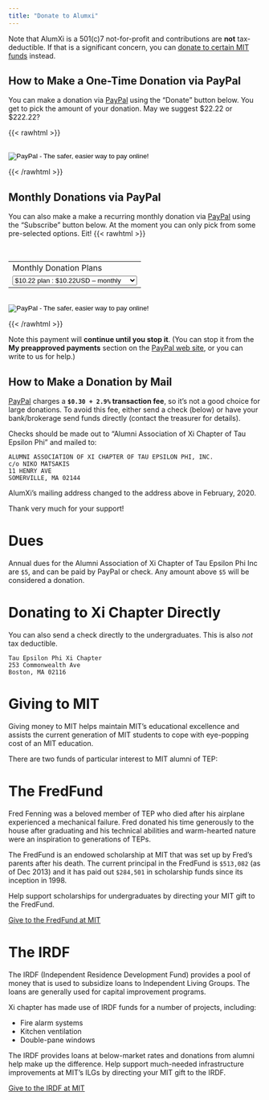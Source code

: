 ```yaml
---
title: "Donate to Alumxi"
---
```


Note that AlumXi is a 501(c)7 not-for-profit and contributions are
**not** tax-deductible. If that is a significant concern, you can [donate to certain MIT funds](#giving-to-mit) instead.

## How to Make a One-Time Donation via PayPal

You can make a donation via [PayPal](https://www.paypal.com/) using
the “Donate” button below. You get to pick the amount of your
donation. May we suggest $22.22 or $222.22?

{{< rawhtml >}}

<form action="https://www.paypal.com/cgi-bin/webscr" method="post"><input name="cmd" type="hidden" value="_s-xclick" class="center">
  <input name="hosted_button_id" type="hidden" value="F95DZ2BTSKYKQ"><br>
  <input alt="PayPal - The safer, easier way to pay online!" name="submit" src="https://www.paypal.com/en_US/i/btn/btn_donateCC_LG.gif" type="image"><br>
  <img style="display: none !important;" src="https://www.paypal.com/en_US/i/scr/pixel.gif" alt="" width="1" hidden="" height="1" border="0">
</form>

{{< /rawhtml >}}

## Monthly Donations via PayPal

You can also make a make a recurring monthly donation via [PayPal](https://www.paypal.com/) using the “Subscribe” button below. At the moment you can only pick from some pre-selected options. Eit!
{{< rawhtml >}}

<form action="https://www.paypal.com/cgi-bin/webscr" method="post" class="center" ><input name="cmd" type="hidden" value="_s-xclick">
<input name="hosted_button_id" type="hidden" value="F85FTN5BHGL4J">&nbsp;<p></p>
<table>
<tbody>
<tr>
<td><input name="on0" type="hidden" value="Monthly Donation Plans">Monthly Donation Plans</td>
</tr>
<tr>
<td><select name="os0"><option value="$10.22 plan">$10.22 plan : $10.22USD – monthly</option><option value="$22.22 plan">$22.22 plan : $22.22USD – monthly</option><option value="$42.22 plan">$42.22 plan : $42.22USD – monthly</option><option value="$82.22 plan">$82.22 plan : $82.22USD – monthly</option><option value="$122.22 plan">$122.22 plan : $122.22USD – monthly</option><option value="$222.22 plan">$222.22 plan : $222.22USD – monthly</option><option value="$522.22 plan">$522.22 plan : $522.22USD – monthly</option></select></td>
</tr>
</tbody>
</table>
<p><input name="currency_code" type="hidden" value="USD"><br>
<input alt="PayPal - The safer, easier way to pay online!" name="submit" src="https://www.paypal.com/en_US/i/btn/btn_subscribeCC_LG.gif" type="image"><br>
<img style="display: none !important;" src="https://www.paypal.com/en_US/i/scr/pixel.gif" alt="" width="1" hidden="" height="1" border="0"></p>
<div></div></form>
</form>

{{< /rawhtml >}}

Note this payment will **continue until you stop it**. (You can stop it from the **My preapproved payments** section on the [PayPal web site](https://www.paypal.com/), or you can write to us for help.)

## How to Make a Donation by Mail

[PayPal](https://www.paypal.com/) charges a **`$0.30 + 2.9%` transaction fee**, so it’s not a good choice for large donations. To avoid this fee, either send a check (below) or have your bank/brokerage send funds directly (contact the treasurer for details).

Checks should be made out to “Alumni Association of Xi Chapter of Tau Epsilon Phi” and mailed to:

```
ALUMNI ASSOCIATION OF XI CHAPTER OF TAU EPSILON PHI, INC.
c/o NIKO MATSAKIS
11 HENRY AVE
SOMERVILLE, MA 02144
```

AlumXi’s mailing address changed to the address above in February, 2020.

Thank very much for your support!

# Dues

Annual dues for the Alumni Association of Xi Chapter of Tau Epsilon
Phi Inc are `$5`, and can be paid by PayPal or check. Any amount above
`$5` will be considered a donation.

# Donating to Xi Chapter Directly

You can also send a check directly to the undergraduates. This is also _not_ tax deductible.

```
Tau Epsilon Phi Xi Chapter
253 Commonwealth Ave
Boston, MA 02116
```

# Giving to MIT

Giving money to MIT helps maintain MIT’s educational excellence and assists the current generation of MIT students to cope with eye-popping cost of an MIT education.

There are two funds of particular interest to MIT alumni of TEP:

# The FredFund

Fred Fenning was a beloved member of TEP who died after his airplane experienced a mechanical failure. Fred donated his time generously to the house after graduating and his technical abilities and warm-hearted nature were an inspiration to generations of TEPs.

The FredFund is an endowed scholarship at MIT that was set up by Fred’s parents after his death. The current principal in the FredFund is `$513,082` (as of Dec 2013) and it has paid out `$284,501` in scholarship funds since its inception in 1998.

Help support scholarships for undergraduates by directing your MIT gift to the FredFund.

[Give to the FredFund at MIT](https://giving.mit.edu/givenow/DesSearch.dyn?searchstring=Fenning)

# The IRDF

The IRDF (Independent Residence Development Fund) provides a pool of money that is used to subsidize loans to Independent Living Groups. The loans are generally used for capital improvement programs.

Xi chapter has made use of IRDF funds for a number of projects, including:

- Fire alarm systems
- Kitchen ventilation
- Double-pane windows

The IRDF provides loans at below-market rates and donations from alumni help make up the difference. Help support much-needed infrastructure improvements at MIT’s ILGs by directing your MIT gift to the IRDF.

[Give to the IRDF at MIT](https://giving.mit.edu/givenow/DesSearch.dyn?searchstring=IRDF)

